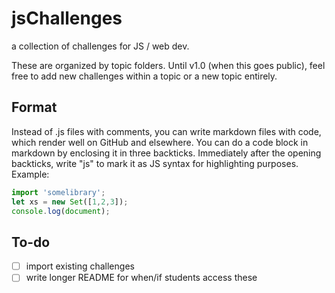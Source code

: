 # jsChallenges

a collection of challenges for JS / web dev.

These are organized by topic folders. Until v1.0 (when this goes public), feel free to add new challenges within a topic or a new topic entirely.


## Format

Instead of .js files with comments, you can write markdown files with code, which render well on GitHub and elsewhere. You can do a code block in markdown by enclosing it in three backticks. Immediately after the opening backticks, write "js" to mark it as JS syntax for highlighting purposes. Example:

```js
import 'somelibrary';
let xs = new Set([1,2,3]);
console.log(document);
```



## To-do

- [ ] import existing challenges
- [ ] write longer README for when/if students access these
